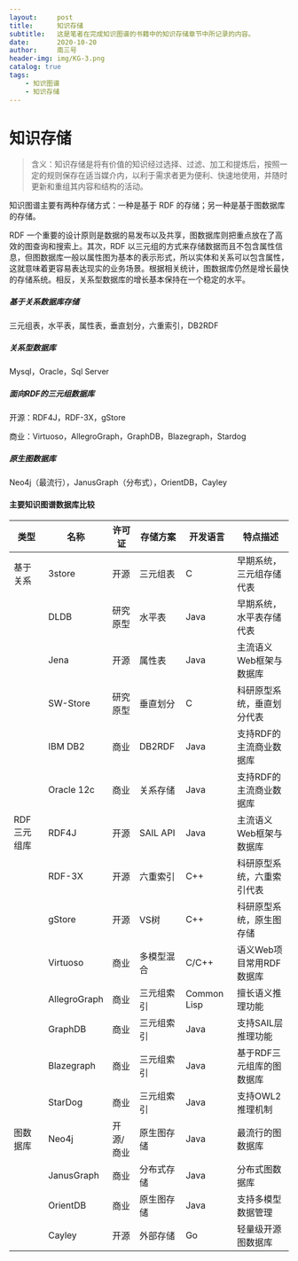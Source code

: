 ```yaml
---
layout:     post
title:      知识存储
subtitle:   这是笔者在完成知识图谱的书籍中的知识存储章节中所记录的内容。
date:       2020-10-20
author:     南三号
header-img: img/KG-3.png
catalog: true
tags:
    - 知识图谱
    - 知识存储	
---
```


# 知识存储

> 含义：知识存储是将有价值的知识经过选择、过滤、加工和提炼后，按照一定的规则保存在适当媒介内，以利于需求者更为便利、快速地使用，并随时更新和重组其内容和结构的活动。

知识图谱主要有两种存储方式：一种是基于 RDF 的存储；另一种是基于图数据库的存储。

RDF 一个重要的设计原则是数据的易发布以及共享，图数据库则把重点放在了高效的图查询和搜索上。其次，RDF 以三元组的方式来存储数据而且不包含属性信息，但图数据库一般以属性图为基本的表示形式，所以实体和关系可以包含属性，这就意味着更容易表达现实的业务场景。根据相关统计，图数据库仍然是增长最快的存储系统。相反，关系型数据库的增长基本保持在一个稳定的水平。

##### 基于关系数据库存储

三元组表，水平表，属性表，垂直划分，六重索引，DB2RDF

##### 关系型数据库

Mysql，Oracle，Sql Server

##### 面向RDF的三元组数据库

开源：RDF4J，RDF-3X，gStore

商业：Virtuoso，AllegroGraph，GraphDB，Blazegraph，Stardog

##### 原生图数据库

Neo4j（最流行），JanusGraph（分布式），OrientDB，Cayley

#### 主要知识图谱数据库比较

| 类型        | 名称         | 许可证    | 存储方案   | 开发语言    | 特点描述                   |
| ----------- | ------------ | --------- | ---------- | ----------- | -------------------------- |
| 基于关系    | 3store       | 开源      | 三元组表   | C           | 早期系统，三元组存储代表   |
|             | DLDB         | 研究原型  | 水平表     | Java        | 早期系统，水平表存储代表   |
|             | Jena         | 开源      | 属性表     | Java        | 主流语义Web框架与数据库    |
|             | SW-Store     | 研究原型  | 垂直划分   | C           | 科研原型系统，垂直划分代表 |
|             | IBM DB2      | 商业      | DB2RDF     | Java        | 支持RDF的主流商业数据库    |
|             | Oracle 12c   | 商业      | 关系存储   | Java        | 支持RDF的主流商业数据库    |
| RDF三元组库 | RDF4J        | 开源      | SAIL API   | Java        | 主流语义Web框架与数据库    |
|             | RDF-3X       | 开源      | 六重索引   | C++         | 科研原型系统，六重索引代表 |
|             | gStore       | 开源      | VS树       | C++         | 科研原型系统，原生图存储   |
|             | Virtuoso     | 商业      | 多模型混合 | C/C++       | 语义Web项目常用RDF数据库   |
|             | AllegroGraph | 商业      | 三元组索引 | Common Lisp | 擅长语义推理功能           |
|             | GraphDB      | 商业      | 三元组索引 | Java        | 支持SAIL层推理功能         |
|             | Blazegraph   | 商业      | 三元组索引 | Java        | 基于RDF三元组库的图数据库  |
|             | StarDog      | 商业      | 三元组索引 | Java        | 支持OWL2推理机制           |
| 图数据库    | Neo4j        | 开源/商业 | 原生图存储 | Java        | 最流行的图数据库           |
|             | JanusGraph   | 商业      | 分布式存储 | Java        | 分布式图数据库             |
|             | OrientDB     | 商业      | 原生图存储 | Java        | 支持多模型数据管理         |
|             | Cayley       | 开源      | 外部存储   | Go          | 轻量级开源图数据库         |



